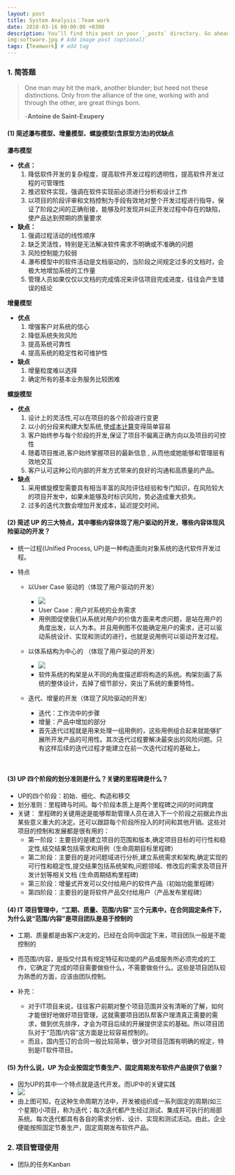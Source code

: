 ```yaml
---
layout: post
title: System Analysis：Team work
date: 2018-03-16 00:00:00 +0300
description: You’ll find this post in your `_posts` directory. Go ahead and edit it and re-build the site to see your changes. # Add post description (optional)
img:software.jpg # Add image post (optional)
tags: [Teamwork] # add tag
---
```




### 1. 简答题

> One man may hit the mark, another blunder; but heed not these distinctions. Only from the alliance of the one, working with and through the other, are great things born.
>
> -**Antoine de Saint-Exupery**

#### (1) 简述瀑布模型、增量模型、螺旋模型(含原型方法)的优缺点

**瀑布模型**

- **优点：**
  1. 降低软件开发的复杂程度，提高软件开发过程的透明性，提高软件开发过程的可管理性
  2. 推迟软件实现，强调在软件实现前必须进行分析和设计工作
  3. 以项目的阶段评审和文档控制为手段有效地对整个开发过程进行指导，保证了阶段之间的正确衔接，能够及时发现并纠正开发过程中存在的缺陷，使产品达到预期的质量要求 
- **缺点：**
  1. 强调过程活动的线性顺序
  2. 缺乏灵活性，特别是无法解决软件需求不明确或不准确的问题
  3. 风险控制能力较弱
  4. 瀑布模型中的软件活动是文档驱动的，当阶段之间规定过多的文档时，会极大地增加系统的工作量
  5. 管理人员如果仅仅以文档的完成情况来评估项目完成进度，往往会产生错误的结论

**增量模型**

- **优点**
  1. 增强客户对系统的信心
  2. 降低系统失败风险
  3. 提高系统可靠性
  4. 提高系统的稳定性和可维护性 
- **缺点**
  1. 增量粒度难以选择
  2. 确定所有的基本业务服务比较困难 

**螺旋模型**

- **优点**
  1. 设计上的灵活性,可以在项目的各个阶段进行变更
  2. 以小的分段来构建大型系统,使[成本计算](http://wiki.mbalib.com/wiki/%E6%88%90%E6%9C%AC%E8%AE%A1%E7%AE%97)变得简单容易
  3. 客户始终参与每个阶段的开发,保证了项目不偏离正确方向以及项目的可控性
  4. 随着项目推进,客户始终掌握项目的最新信息 , 从而他或她能够和管理层有效地交互
  5. 客户认可这种公司内部的开发方式带来的良好的沟通和高质量的产品。
- **缺点**
  1. 采用螺旋模型需要具有相当丰富的风险评估经验和专门知识，在风险较大的项目开发中，如果未能够及时标识风险，势必造成重大损失。
  2. 过多的迭代次数会增加开发成本，延迟提交时间。

#### (2) 简述 UP 的三大特点，其中哪些内容体现了用户驱动的开发，哪些内容体现风险驱动的开发？ 

- 统一过程(Unified Process, UP)是一种构造面向对象系统的迭代软件开发过程。


- 特点

  - 以User Case 驱动的（体现了用户驱动的开发）

    - ![]({{site.baseurl}}/assets/img/use_case.png)
    - User Case：用户对系统的业务需求
    - 用例图促使我们从系统对用户的价值方面来考虑问题，是站在用户的角度出发，以人为本。并且用例图不仅能确定用户的需求，还可以驱动系统设计、实现和测试的进行，也就是说用例可以驱动开发过程。
  - 以体系结构为中心的 （体现了用户驱动的开发）
    - ![]({{site.baseurl}}/assets/img/architecture.png)
    - 软件系统的构架是从不同的角度描述即将构造的系统。构架刻画了系统的整体设计，去掉了细节部分，突出了系统的重要特性。
  - 迭代、增量的开发（体现了风险驱动的开发）
    - 迭代：工作流中的步骤
    - 增量：产品中增加的部分
    - 首先迭代过程就是用来处理一组用例的，这些用例组合起来就能够扩展所开发产品的可用性。其次迭代过程要解决最突出的风险问题。只有这样后续的迭代过程才能建立在前一次迭代过程的基础上。


​

#### (3) UP 四个阶段的划分准则是什么？关键的里程碑是什么？

- UP的四个阶段：初始、细化、构造和移交
- 划分准则：里程碑与时间。每个阶段本质上是两个里程碑之间的时间跨度
- 关键： 里程碑的关键用途是能够帮助管理人员在进入下一个阶段之前据此作出某些意义重大的决定。还可以跟踪每个阶段所投入的时间和其他开销。这些对项目的控制和发展都是很有用的：
  - 第一阶段：主要目的是建立项目的范围和版本,确定项目目标的可行性和稳定性,结交结果包括需求和用例（生命周期目标里程碑）
  - 第二阶段：主要目的是对问题域进行分析,建立系统需求和架构,确定实现的可行性和稳定性,提交结果包括系统架构,问题领域、修改后的需求及项目开发计划等相关文档 (生命周期结构里程碑)
  - 第三阶段：增量式开发可以交付给用户的软件产品（初始功能里程碑）
  - 第四阶段：主要目的是将软件产品交付给用户（产品发布里程碑）
    ​


#### (4)  IT 项目管理中，“工期、质量、范围/内容” 三个元素中，在合同固定条件下，为什么说“范围/内容”是项目团队是易于控制的

- 工期、质量都是由客户决定的，已经在合同中固定下来，项目团队一般是不能控制的


- 而范围/内容，是指交付具有规定特征和功能的产品或服务所必须完成的工作，它确定了完成的项目需要做些什么，不需要做些什么。这些是项目团队较为熟悉的方面，应该由团队控制。
- 补充：
  - 对于IT项目来说，往往客户前期对整个项目范围并没有清晰的了解，如何才能很好地做好项目管理，这就需要项目团队帮客户理清真正需要的需求，做到优先排序，才会为项目后续的开展提供坚实的基础。所以项目团队对于“范围/内容”这方面是比较容易控制的。
  - 而且，国内签订的合同一般比较简单，很少对项目范围有明确的规定，特别是IT软件项目。

#### (5) 为什么说，UP 为企业按固定节奏生产、固定周期发布软件产品提供了依据？

- 因为UP的其中一个特点就是迭代开发。而UP中的关键实践
- ![]({{site.baseurl}}/assets/img/iteration.png)
- 由上图可知，在这种生命周期方法中，开发被组织成一系列固定的周期(如三个星期)小项目，称为迭代；每次迭代都产生经过测试、集成并可执行的局部系统。每次迭代都具有各自的需求分析、设计、实现和测试活动。由此，企业便能按照固定节奏生产，固定周期发布软件产品。

### 2. 项目管理使用

- 团队的任务Kanban